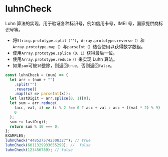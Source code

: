 # luhnCheck

Luhn 算法的实现，用于验证各种标识号，例如信用卡号，IMEI 号，国家提供商标识号等。

- 将`String.prototype.split（''）`，`Array.prototype.reverse（）`和`Array.prototype.map（）`与`parseInt（）`结合使用以获得数字数组。
- 使用`Array.prototype.splice（0，1）`获得最后一位。
- 使用`Array.prototype.reduce（）`来实现 Luhn 算法。
- 如果`sum`可被`10`整除，则返回`true`，否则返回`false`。

```js
const luhnCheck = (num) => {
  let arr = (num + "")
    .split("")
    .reverse()
    .map((x) => parseInt(x));
  let lastDigit = arr.splice(0, 1)[0];
  let sum = arr.reduce(
    (acc, val, i) => (i % 2 !== 0 ? acc + val : acc + ((val * 2) % 9) || 9),
    0
  );
  sum += lastDigit;
  return sum % 10 === 0;
};
EXAMPLES;
luhnCheck("4485275742308327"); // true
luhnCheck(6011329933655299); //  false
luhnCheck(123456789); // false
```
